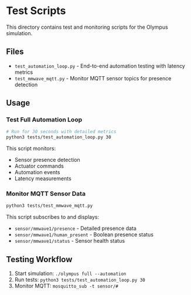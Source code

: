 # Test Scripts

This directory contains test and monitoring scripts for the Olympus simulation.

## Files

- `test_automation_loop.py` - End-to-end automation testing with latency metrics
- `test_mmwave_mqtt.py` - Monitor MQTT sensor topics for presence detection

## Usage

### Test Full Automation Loop
```bash
# Run for 30 seconds with detailed metrics
python3 tests/test_automation_loop.py 30
```

This script monitors:
- Sensor presence detection
- Actuator commands
- Automation events
- Latency measurements

### Monitor MQTT Sensor Data
```bash
python3 tests/test_mmwave_mqtt.py
```

This script subscribes to and displays:
- `sensor/mmwave1/presence` - Detailed presence data
- `sensor/mmwave1/human_present` - Boolean presence status
- `sensor/mmwave1/status` - Sensor health status

## Testing Workflow

1. Start simulation: `./olympus full --automation`
2. Run tests: `python3 tests/test_automation_loop.py 30`
3. Monitor MQTT: `mosquitto_sub -t sensor/#`
